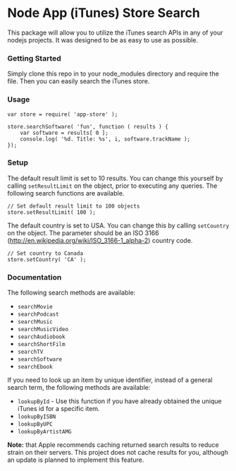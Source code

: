# Node App (iTunes) Store Search #

This package will allow you to utilize the iTunes search APIs in any of your nodejs projects. It was designed to be as easy to use as possible.

### Getting Started ###

Simply clone this repo in to your node_modules directory and require the file. Then you can easily search the iTunes store.


### Usage ###

    var store = require( 'app-store' );
    
    store.searchSoftware( 'fun', function ( results ) {
        var software = results[ 0 ];
        console.log( '%d. Title: %s', i, software.trackName );
    });

### Setup ###

The default result limit is set to 10 results. You can change this yourself by calling `setResultLimit` on the object, prior to executing any queries. The following search functions are available.

    // Set default result limit to 100 objects
    store.setResultLimit( 100 );

The default country is set to USA. You can change this by calling `setCountry` on the object. The parameter should be an ISO 3166 (http://en.wikipedia.org/wiki/ISO_3166-1_alpha-2) country code.

    // Set country to Canada
    store.setCountry( 'CA' );

### Documentation ###

The following search methods are available:

 * `searchMovie`
 * `searchPodcast`
 * `searchMusic`
 * `searchMusicVideo`
 * `searchAudiobook`
 * `searchShortFilm`
 * `searchTV`
 * `searchSoftware`
 * `searchEbook`

If you need to look up an item by unique identifier, instead of a general search term, the following methods are available:

 * `lookupById` - Use this function if you have already obtained the unique iTunes id for a specific item.
 * `lookupByISBN`
 * `lookupByUPC`
 * `lookupByArtistAMG`

**Note:** that Apple recommends caching returned search results to reduce strain on their servers. This project does not cache results for you, although an update is planned to implement this feature.
